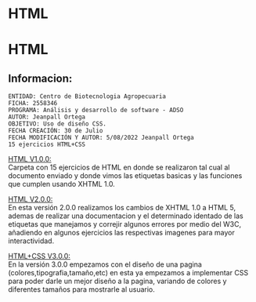 # HTML

# HTML
## Informacion:

    ENTIDAD: Centro de Biotecnologia Agropecuaria
    FICHA: 2558346
    PROGRAMA: Análisis y desarrollo de software - ADSO
    AUTOR: Jeanpall Ortega
    OBJETIVO: Uso de diseño CSS.
    FECHA CREACIÓN: 30 de Julio
    FECHA MODIFICACIÓN Y AUTOR: 5/08/2022 Jeanpall Ortega
    15 ejercicios HTML+CSS
    
[HTML V1.0.0:](https://github.com/Jeanpall/HTML/tree/main/PROYECTO-HTML%20V1)</br>
Carpeta con 15 ejercicios de HTML en donde se realizaron tal cual al documento enviado y donde vimos las etiquetas basicas y las funciones que cumplen usando XHTML 1.0.

[HTML V2.0.0:](https://github.com/Jeanpall/HTML/tree/main/PROYECTO-HTML%20V2)</br>
En esta versión 2.0.0 realizamos los cambios de XHTML 1.0 a HTML 5, ademas de realizar una documentacion y el determinado identado de las etiquetas que manejamos y correjir algunos errores por medio del W3C, añadiendo en algunos ejercicios las respectivas imagenes para mayor interactividad.

[HTML+CSS V3.0.0:](https://github.com/Jeanpall/HTML/tree/main/PROYECTO-HTML%20V3)</br>
En la versión 3.0.0 empezamos con el diseño de una pagina (colores,tipografia,tamaño,etc) en esta ya empezamos a implementar CSS para poder darle un mejor diseño a la pagina, variando de colores y diferentes tamaños para mostrarle al usuario.
